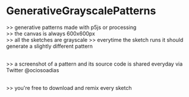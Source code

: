 # GenerativeGrayscalePatterns

\>> generative patterns made with p5js or processing<br/>
\>> the canvas is always 600x600px<br/>
\>> all the sketches are grayscale
\>> everytime the sketch runs it should generate a slightly different pattern<br/><br/>

\>> a screenshot of a pattern and its source code is shared everyday via Twitter @ociosoadias<br/><br/>

\>> you're free to download and remix every sketch
